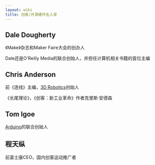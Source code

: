 ```yaml
---
layout: wiki
title: 创客/开源硬件名人录
---
```


## Dale Dougherty
《Make》杂志和Maker Faire大会的创办人

Dale还是O'Reilly Media的联合创始人，并担任计算机相关书籍的首位主编

## Chris Anderson
前《连线》主编，[3D Robotics](http://3drobotics.com/)创始人

《长尾理论》，《创客：新工业革命》作者克里斯·安德森

## Tom Igoe
[Arduino](http://www.arduino.cc/)的联合创始人 

## 程天纵
前富士康CEO，国内创客运动推广者
